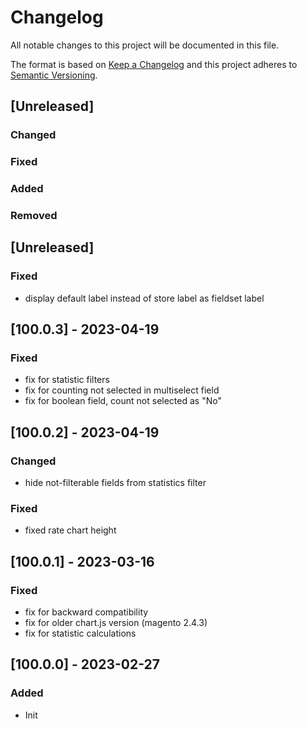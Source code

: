 # Changelog
All notable changes to this project will be documented in this file.

The format is based on [Keep a Changelog](http://keepachangelog.com/en/1.0.0/)
and this project adheres to [Semantic Versioning](http://semver.org/spec/v2.0.0.html).

## [Unreleased]
### Changed
### Fixed
### Added
### Removed

## [Unreleased]
### Fixed
- display default label instead of store label as fieldset label

## [100.0.3] - 2023-04-19
### Fixed
- fix for statistic filters
- fix for counting not selected in multiselect field
- fix for boolean field, count not selected as "No"

## [100.0.2] - 2023-04-19
### Changed
- hide not-filterable fields from statistics filter
### Fixed
- fixed rate chart height

## [100.0.1] - 2023-03-16
### Fixed
- fix for backward compatibility
- fix for older chart.js version (magento 2.4.3)
- fix for statistic calculations

## [100.0.0] - 2023-02-27
### Added
- Init


